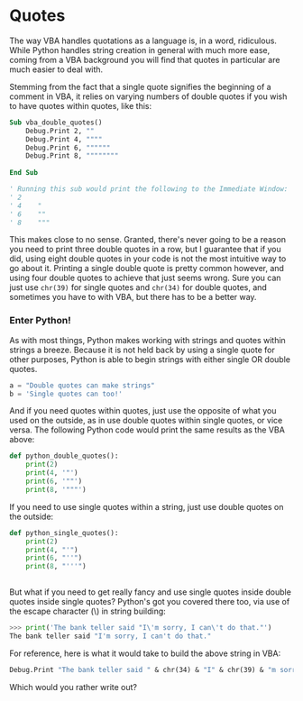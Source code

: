 # Quotes

The way VBA handles quotations as a language is, in a word, ridiculous. While Python handles string creation in general with much more ease, coming from a VBA background you will find that quotes in particular are much easier to deal with.

Stemming from the fact that a single quote signifies the beginning of a comment in VBA, it relies on varying numbers of double quotes if you wish to have quotes within quotes, like this:

```vb
Sub vba_double_quotes()
    Debug.Print 2, ""
    Debug.Print 4, """"
    Debug.Print 6, """"""
    Debug.Print 8, """"""""
    
End Sub

' Running this sub would print the following to the Immediate Window:
' 2
' 4    "
' 6    ""
' 8    """

```

This makes close to no sense. Granted, there's never going to be a reason you need to print three double quotes in a row, but I guarantee that if you did, using eight double quotes in your code is not the most intuitive way to go about it.
Printing a single double quote is pretty common however, and using four double quotes to achieve that just seems wrong. Sure you can just use `chr(39)` for single quotes and `chr(34)` for double quotes, and sometimes you have to with VBA, but there has to be a better way.

### Enter Python!

As with most things, Python makes working with strings and quotes within strings a breeze. Because it is not held back by using a single quote for other purposes, Python is able to begin strings with either single OR double quotes.
```py
a = "Double quotes can make strings"
b = 'Single quotes can too!'

```

And if you need quotes within quotes, just use the opposite of what you used on the outside, as in use double quotes within single quotes, or vice versa. The following Python code would print the same results as the VBA above:
```py
def python_double_quotes():
    print(2)
    print(4, '"')
    print(6, '""')
    print(8, '"""')

```

If you need to use single quotes within a string, just use double quotes on the outside:
```py
def python_single_quotes():
    print(2)
    print(4, "'")
    print(6, "''")
    print(8, "'''")
    
```

But what if you need to get really fancy and use single quotes inside double quotes inside single quotes? Python's got you covered there too, via use of the escape character (\\) in string building:
```py
>>> print('The bank teller said "I\'m sorry, I can\'t do that."')
The bank teller said "I'm sorry, I can't do that."

```

For reference, here is what it would take to build the above string in VBA:
```vb
Debug.Print "The bank teller said " & chr(34) & "I" & chr(39) & "m sorry, I can" & chr(39) & "t do that." & chr(34)

```

Which would you rather write out?
